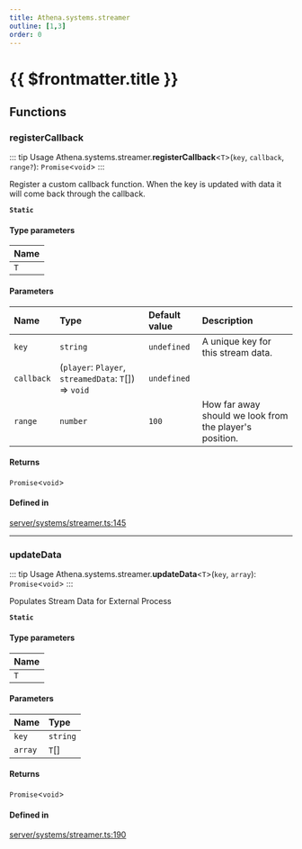 ```yaml
---
title: Athena.systems.streamer
outline: [1,3]
order: 0
---
```


# {{ $frontmatter.title }}


## Functions

### registerCallback

::: tip Usage
Athena.systems.streamer.**registerCallback**<`T`\>(`key`, `callback`, `range?`): `Promise`<`void`\>
:::

Register a custom callback function.
When the key is updated with data it will come back through the callback.

**`Static`**

#### Type parameters

| Name |
| :------ |
| `T` |

#### Parameters

| Name | Type | Default value | Description |
| :------ | :------ | :------ | :------ |
| `key` | `string` | `undefined` | A unique key for this stream data. |
| `callback` | (`player`: `Player`, `streamedData`: `T`[]) => `void` | `undefined` |  |
| `range` | `number` | `100` | How far away should we look from the player's position. |

#### Returns

`Promise`<`void`\>

#### Defined in

[server/systems/streamer.ts:145](https://github.com/Stuyk/altv-athena/blob/9e819c0/src/core/server/systems/streamer.ts#L145)

___

### updateData

::: tip Usage
Athena.systems.streamer.**updateData**<`T`\>(`key`, `array`): `Promise`<`void`\>
:::

Populates Stream Data for External Process

**`Static`**

#### Type parameters

| Name |
| :------ |
| `T` |

#### Parameters

| Name | Type |
| :------ | :------ |
| `key` | `string` |
| `array` | `T`[] |

#### Returns

`Promise`<`void`\>

#### Defined in

[server/systems/streamer.ts:190](https://github.com/Stuyk/altv-athena/blob/9e819c0/src/core/server/systems/streamer.ts#L190)
